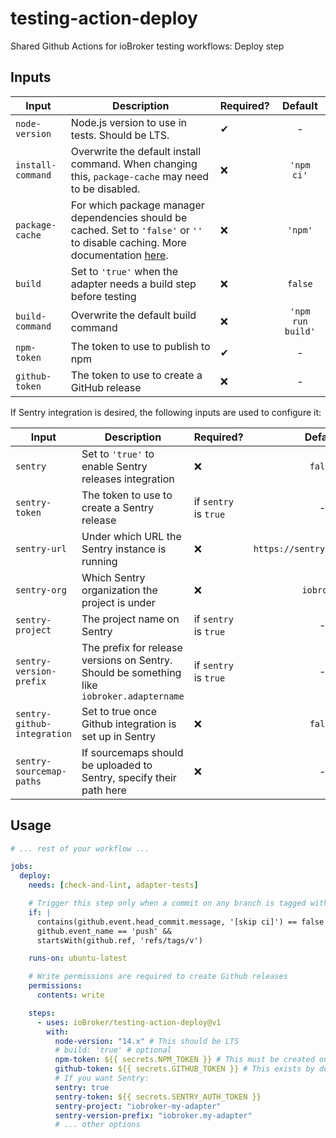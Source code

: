 # testing-action-deploy

Shared Github Actions for ioBroker testing workflows: Deploy step

## Inputs

| Input             | Description                                                                                                                                                                                          | Required? |      Default      |
| ----------------- | ---------------------------------------------------------------------------------------------------------------------------------------------------------------------------------------------------- | --------- | :---------------: |
| `node-version`    | Node.js version to use in tests. Should be LTS.                                                                                                                                                      | ✔         |         -         |
| `install-command` | Overwrite the default install command. When changing this, `package-cache` may need to be disabled.                                                                                                  | ❌        |    `'npm ci'`     |
| `package-cache`   | For which package manager dependencies should be cached. Set to `'false'` or `''` to disable caching. More documentation [here](https://github.com/actions/setup-node#caching-global-packages-data). | ❌        |      `'npm'`      |
| `build`           | Set to `'true'` when the adapter needs a build step before testing                                                                                                                                   | ❌        |      `false`      |
| `build-command`   | Overwrite the default build command                                                                                                                                                                  | ❌        | `'npm run build'` |
| `npm-token`       | The token to use to publish to npm                                                                                                                                                                   | ✔         |         -         |
| `github-token`    | The token to use to create a GitHub release                                                                                                                                                          | ❌         |         -         |

If Sentry integration is desired, the following inputs are used to configure it:

| Input                       | Description                                                                                | Required?             |            Default            |
| --------------------------- | ------------------------------------------------------------------------------------------ | --------------------- | :---------------------------: |
| `sentry`                    | Set to `'true'` to enable Sentry releases integration                                      | ❌                    |            `false`            |
| `sentry-token`              | The token to use to create a Sentry release                                                | if `sentry` is `true` |               -               |
| `sentry-url`                | Under which URL the Sentry instance is running                                             | ❌                    | `https://sentry.iobroker.net` |
| `sentry-org`                | Which Sentry organization the project is under                                             | ❌                    |          `iobroker`           |
| `sentry-project`            | The project name on Sentry                                                                 | if `sentry` is `true` |               -               |
| `sentry-version-prefix`     | The prefix for release versions on Sentry. Should be something like `iobroker.adaptername` | if `sentry` is `true` |               -               |
| `sentry-github-integration` | Set to true once Github integration is set up in Sentry                                    | ❌                    |            `false`            |
| `sentry-sourcemap-paths`    | If sourcemaps should be uploaded to Sentry, specify their path here                        | ❌                    |               -               |

## Usage

```yml
# ... rest of your workflow ...

jobs:
  deploy:
    needs: [check-and-lint, adapter-tests]

    # Trigger this step only when a commit on any branch is tagged with a version number
    if: |
      contains(github.event.head_commit.message, '[skip ci]') == false &&
      github.event_name == 'push' &&
      startsWith(github.ref, 'refs/tags/v')

    runs-on: ubuntu-latest

    # Write permissions are required to create Github releases
    permissions:
      contents: write

    steps:
      - uses: ioBroker/testing-action-deploy@v1
        with:
          node-version: "14.x" # This should be LTS
          # build: 'true' # optional
          npm-token: ${{ secrets.NPM_TOKEN }} # This must be created on https://www.npmjs.com in your profile under "Access Tokens".
          github-token: ${{ secrets.GITHUB_TOKEN }} # This exists by default in Github Actions and does not need to be created.
          # If you want Sentry:
          sentry: true
          sentry-token: ${{ secrets.SENTRY_AUTH_TOKEN }}
          sentry-project: "iobroker-my-adapter"
          sentry-version-prefix: "iobroker.my-adapter"
          # ... other options
```
